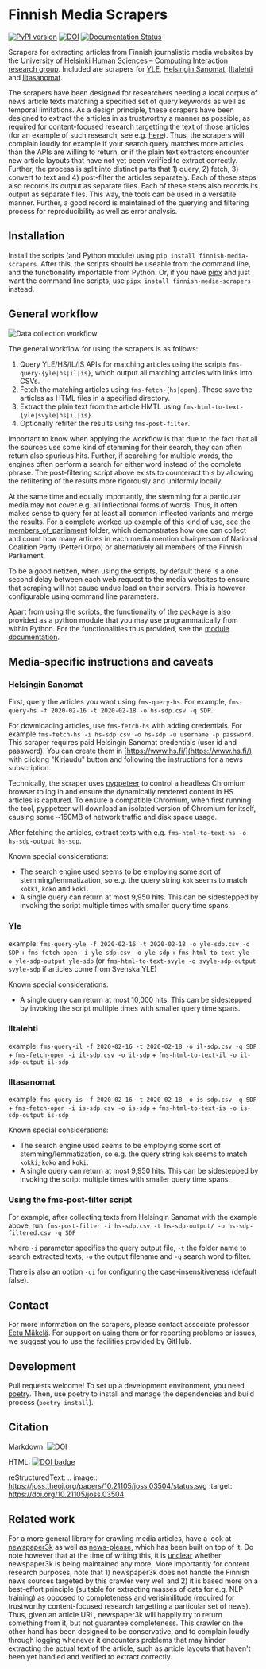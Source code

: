 # Finnish Media Scrapers

[![PyPI version](https://badge.fury.io/py/finnish-media-scrapers.svg)](https://badge.fury.io/py/finnish-media-scrapers) [![DOI](https://zenodo.org/badge/335605978.svg)](https://zenodo.org/badge/latestdoi/335605978) [![Documentation Status](https://readthedocs.org/projects/finnish-media-scrapers/badge/?version=latest)](https://finnish-media-scrapers.readthedocs.io/en/latest/?badge=latest)

Scrapers for extracting articles from Finnish journalistic media websites by the [University of Helsinki](https://www.helsinki.fi/) [Human Sciences – Computing Interaction research group](https://heldig.fi/hsci/). Included are scrapers for [YLE](https://www.yle.fi/uutiset/), [Helsingin Sanomat](https://www.hs.fi/), [Iltalehti](https://www.iltalehti.fi/) and [Iltasanomat](https://www.is.fi/).

The scrapers have been designed for researchers needing a local corpus of news article texts matching a specified set of query keywords as well as temporal limitations. As a design principle, these scrapers have been designed to extract the articles in as trustworthy a manner as possible, as required for content-focused research targetting the text of those articles (for an example of such research, see e.g. [here](https://researchportal.helsinki.fi/en/publications/a-year-in-the-spotlight-who-got-the-attention-of-the-media-who-wa)). Thus, the scrapers will complain loudly for example if your search query matches more articles than the APIs are willing to return, or if the plain text extractors encounter new article layouts that have not yet been verified to extract correctly. Further, the process is split into distinct parts that 1) query, 2) fetch, 3) convert to text and 4) post-filter the articles separately. Each of these steps also records its output as separate files. Each of these steps also records its output as separate files. This way, the tools can be used in a versatile manner. Further, a good record is maintained of the querying and filtering process for reproducibility as well as error analysis.

## Installation

Install the scripts (and Python module) using `pip install finnish-media-scrapers`. After this, the scripts should be useable from the command line, and the functionality importable from Python. Or, if you have [pipx](https://pypa.github.io/pipx/) and just want the command line scripts, use `pipx install finnish-media-scrapers` instead.

## General workflow

![Data collection workflow](https://github.com/hsci-r/finnish_media_scrapers/raw/master/images/fms_datacollection_50border.png)

The general workflow for using the scrapers is as follows:

1. Query YLE/HS/IL/IS APIs for matching articles using the scripts `fms-query-{yle|hs|il|is}`, which output all matching articles with links into CSVs.
2. Fetch the matching articles using `fms-fetch-{hs|open}`. These save the articles as HTML files in a specified directory.
3. Extract the plain text from the article HMTL using `fms-html-to-text-{yle|svyle|hs|il|is}`.
4. Optionally refilter the results using `fms-post-filter`.

Important to know when applying the workflow is that due to the fact that all the sources use some kind of stemming for their search, they can often return also spurious hits. Further, if searching for multiple words, the engines often perform a search for either word instead of the complete phrase. The post-filtering script above exists to counteract this by allowing the refiltering of the results more rigorously and uniformly locally.

At the same time and equally importantly, the stemming for a particular media may not cover e.g. all inflectional forms of words. Thus, it often makes sense to query for at least all common inflected variants and merge the results. For a complete worked up example of this kind of use, see the [members_of_parliament](https://github.com/hsci-r/finnish-media-scraper/tree/master/members_of_parliament) folder, which demonstrates how one can collect and count how many articles in each media mention chairperson of National Coalition Party (Petteri Orpo) or alternatively all members of the Finnish Parliament.

To be a good netizen, when using the scripts, by default there is a one second delay between each web request to the media websites to ensure that scraping will not cause undue load on their servers. This is however configurable using command line parameters.

Apart from using the scripts, the functionality of the package is also provided as a python module that you may use programmatically from within Python. For the functionalities thus provided, see the [module documentation](https://finnish-media-scrapers.readthedocs.io/en/latest/).

## Media-specific instructions and caveats

### Helsingin Sanomat

First, query the articles you want using `fms-query-hs`. For example, `fms-query-hs -f 2020-02-16 -t 2020-02-18 -o hs-sdp.csv -q SDP`.

For downloading articles, use `fms-fetch-hs` with adding credentials. For example `fms-fetch-hs -i hs-sdp.csv -o hs-sdp -u username -p password`. This scraper requires paid Helsingin Sanomat credentials (user id and password). You can create them in [https://www.hs.fi/](https://www.hs.fi/) with clicking "Kirjaudu" button and following the instructions for a news subscription.

Technically, the scraper uses [pyppeteer](https://pypi.org/project/pyppeteer/) to control a headless Chromium browser to log in and ensure the dynamically rendered content in HS articles is captured. To ensure a compatible Chromium, when first running the tool, pyppeteer will download an isolated version of Chromium for itself, causing some ~150MB of network traffic and disk space usage.

After fetching the articles, extract texts with e.g. `fms-html-to-text-hs -o hs-sdp-output hs-sdp`.

Known special considerations:

- The search engine used seems to be employing some sort of stemming/lemmatization, so e.g. the query string `kok` seems to match `kokki`, `koko` and `koki`.
- A single query can return at most 9,950 hits. This can be sidestepped by invoking the script multiple times with smaller query time spans.

### Yle

example: `fms-query-yle -f 2020-02-16 -t 2020-02-18 -o yle-sdp.csv -q SDP` + `fms-fetch-open -i yle-sdp.csv -o yle-sdp` + `fms-html-to-text-yle -o yle-sdp-output yle-sdp` (or `fms-html-to-text-svyle -o svyle-sdp-output svyle-sdp` if articles come from Svenska YLE)

Known special considerations:

- A single query can return at most 10,000 hits. This can be sidestepped by invoking the script multiple times with smaller query time spans.

### Iltalehti

example: `fms-query-il -f 2020-02-16 -t 2020-02-18 -o il-sdp.csv -q SDP` + `fms-fetch-open -i il-sdp.csv -o il-sdp` + `fms-html-to-text-il -o il-sdp-output il-sdp`

### Iltasanomat

example: `fms-query-is -f 2020-02-16 -t 2020-02-18 -o is-sdp.csv -q SDP` + `fms-fetch-open -i is-sdp.csv -o is-sdp` + `fms-html-to-text-is -o is-sdp-output is-sdp`

Known special considerations:

- The search engine used seems to be employing some sort of stemming/lemmatization, so e.g. the query string `kok` seems to match `kokki`, `koko` and `koki`.
- A single query can return at most 9,950 hits. This can be sidestepped by invoking the script multiple times with smaller query time spans.

### Using the fms-post-filter script

For example, after collecting texts from Helsingin Sanomat with the example above, run:
`fms-post-filter -i hs-sdp.csv -t hs-sdp-output/ -o hs-sdp-filtered.csv -q SDP`

where `-i` parameter specifies the query output file, `-t` the folder name to search extracted texts, `-o` the output filename and `-q` search word to filter.

There is also an option `-ci` for configuring the case-insensitiveness (default false).

## Contact

For more information on the scrapers, please contact associate professor [Eetu Mäkelä](http://iki.fi/eetu.makela). For support on using them or for reporting problems or issues, we suggest you to use the facilities provided by GitHub.

## Development

Pull requests welcome! To set up a development environment, you need [poetry](https://python-poetry.org/). Then, use poetry to install and manage the dependencies and build process (`poetry install`).

## Citation 

Markdown:
[![DOI](https://joss.theoj.org/papers/10.21105/joss.03504/status.svg)](https://doi.org/10.21105/joss.03504)

HTML:
<a style="border-width:0" href="https://doi.org/10.21105/joss.03504">
  <img src="https://joss.theoj.org/papers/10.21105/joss.03504/status.svg" alt="DOI badge" >
</a>

reStructuredText:
.. image:: https://joss.theoj.org/papers/10.21105/joss.03504/status.svg
   :target: https://doi.org/10.21105/joss.03504

## Related work

For a more general library for crawling media articles, have a look at [newspaper3k](https://newspaper.readthedocs.io/en/latest/index.html) as well as [news-please](https://github.com/fhamborg/news-please), which has been built on top of it. Do note however that at the time of writing this, it is [unclear](https://github.com/codelucas/newspaper/issues/878) whether newspaper3k is being maintained any more. More importantly for content research purposes, note that 1) newspaper3k does not handle the Finnish news sources targeted by this crawler very well and 2) it is based more on a best-effort principle (suitable for extracting masses of data for e.g. NLP training) as opposed to completeness and verisimilitude (required for trustworthy content-focused research targetting a particular set of news). Thus, given an article URL, newspaper3k will happily try to return something from it, but not guarantee completeness. This crawler on the other hand has been designed to be conservative, and to complain loudly through logging whenever it encounters problems that may hinder extracting the actual text of the article, such as article layouts that haven't been yet handled and verified to extract correctly.
